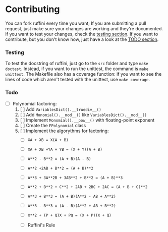 # Contributing

You can fork ruffini every time you want; If you are submitting a pull request, just make sure your changes are working and they're documented.
If you want to test your changes, check the [testing section](#testing).
If you want to contribute, but you don't know how, just have a look at the [TODO section](#TODO).

### Testing

To test the docstring of ruffini, just go to the `src` folder and type `make doctest`.
Instead, if you want to run the unittest, the command is `make unittest`.
The Makefile also has a coverage function: if you want to see the lines of code which aren't tested with the unittest, use `make coverage`.

### Todo

- [ ] Polynomial factoring:
	1. [ ] Add `VariablesDict().__truediv__()`
	2. [ ] Add `Monomial().__mod__()` like `VariablesDict().__mod__()`
	3. [ ] Implement `Monomial().__pow__()` with floating-point exponent
	4. [ ] Create the `FPolynomial` class
	5. [ ] Implement the algorythms for factoring:
		- [ ] `XA + XB = X(A + B)`
		- [ ] `XA + XB +YA + YB = (X + Y)(A + B)`
		- [ ] `A**2 - B**2 = (A + B)(A - B)`
		- [ ] `A**2 +2AB + B**2 = (A + B)**2`
		- [ ] `A**3 + 3A**2B + 3AB**2 + B**2 = (A + B)**3`
		- [ ] `A**2 + B**2 + C**2 + 2AB + 2BC + 2AC = (A + B + C)**2`
		- [ ] `A**3 + B**3 = (A + B)(A**2 - AB + A**2)`
		- [ ] `A**3 - B**3 = (A - B)(A**2 + AB + B**2)`
		- [ ] `X**2 + (P + Q)X + PQ = (X + P)(X + Q)`
		- [ ] Ruffini's Rule

